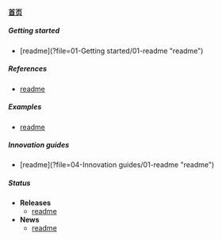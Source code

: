 
#### [首页](?file=home-首页)

##### Getting started
- [readme](?file=01-Getting started/01-readme "readme")

##### References
- [readme](?file=02-References/01-readme "readme")

##### Examples
- [readme](?file=03-Examples/01-readme "readme")

##### Innovation guides
- [readme](?file=04-Innovation guides/01-readme "readme")

##### Status
- **Releases**
    - [readme](?file=05-Status/01-Releases/01-readme "readme")
- **News**
    - [readme](?file=05-Status/02-News/01-readme "readme")
